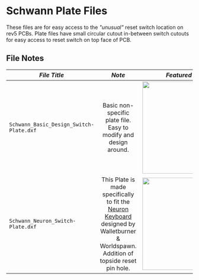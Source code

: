 # Schwann Plate Files

These files are for easy access to the *"unusual"* reset switch location on rev5 PCBs.  Plate files have small circular cutout in-between switch cutouts for easy access to reset switch on top face of PCB. 

## **File Notes**

| *File Title* | *Note* | *Featured Image* |
| --- |:---: | :---: |
| `Schwann_Basic_Design_Switch-Plate.dxf` | Basic non-specific plate file. Easy to modify and design around. | <img src="https://raw.githubusercontent.com/The-Royal/The_Royal_Open-Source-Projects/schwann/xfile-data/basic_schwann_plate_image.png" width="250px" /> |
| `Schwann_Neuron_Switch-Plate.dxf` | This Plate is made specifically to fit the [Neuron Keyboard](https://geekhack.org/index.php?topic=102681.msg2816365) designed by Walletburner & Worldspawn.  Addition of topside reset pin hole. | <img src="https://raw.githubusercontent.com/The-Royal/The_Royal_Open-Source-Projects/schwann/xfile-data/nueron_spec_schwann_plate_image.png" width="250px" /> |

